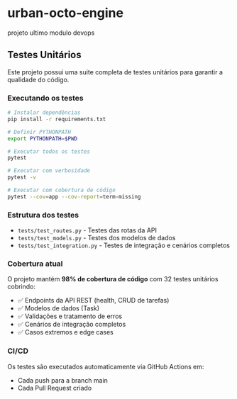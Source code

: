 # urban-octo-engine
projeto ultimo modulo devops

## Testes Unitários

Este projeto possui uma suite completa de testes unitários para garantir a qualidade do código.

### Executando os testes

```bash
# Instalar dependências
pip install -r requirements.txt

# Definir PYTHONPATH
export PYTHONPATH=$PWD

# Executar todos os testes
pytest

# Executar com verbosidade
pytest -v

# Executar com cobertura de código
pytest --cov=app --cov-report=term-missing
```

### Estrutura dos testes

- `tests/test_routes.py` - Testes das rotas da API
- `tests/test_models.py` - Testes dos modelos de dados
- `tests/test_integration.py` - Testes de integração e cenários completos

### Cobertura atual

O projeto mantém **98% de cobertura de código** com 32 testes unitários cobrindo:

- ✅ Endpoints da API REST (health, CRUD de tarefas)
- ✅ Modelos de dados (Task)
- ✅ Validações e tratamento de erros
- ✅ Cenários de integração completos
- ✅ Casos extremos e edge cases

### CI/CD

Os testes são executados automaticamente via GitHub Actions em:
- Cada push para a branch main
- Cada Pull Request criado
